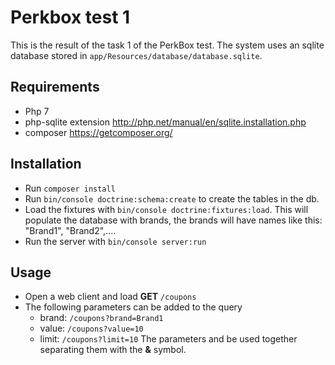 Perkbox test 1
===================


This is the result of the task 1 of the PerkBox test. The system uses an sqlite database stored in `app/Resources/database/database.sqlite`.


Requirements
-------------

- Php 7
- php-sqlite extension http://php.net/manual/en/sqlite.installation.php
- composer https://getcomposer.org/

Installation
-------------
- Run `composer install`
- Run `bin/console doctrine:schema:create` to create the tables in the db.
- Load the fixtures with `bin/console doctrine:fixtures:load`. This will populate the database with brands, the brands will have names like this: "Brand1", "Brand2",....
- Run the server with `bin/console server:run`

Usage
---------
- Open a web client and load **GET** `/coupons`
- The following parameters can be added to the query
	- brand: `/coupons?brand=Brand1`
    - value: `/coupons?value=10`
    - limit: `/coupons?limit=10`
 The parameters and be used together separating them with the **&** symbol. 
